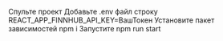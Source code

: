 Спульте проект
Добавьте .env файл строку REACT_APP_FINNHUB_API_KEY=ВашТокен
Установите пакет зависимостей npm i
Запустите npm run start
